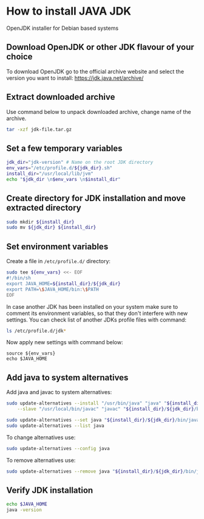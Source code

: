 # How to install JAVA JDK

OpenJDK installer for Debian based systems

## Download OpenJDK or other JDK flavour of your choice

To download OpenJDK go to the official archive website and select the version you want to install:
<https://jdk.java.net/archive/>

## Extract downloaded archive

Use command below to unpack downloaded archive, change name of the archive.

```bash
tar -xzf jdk-file.tar.gz
```

## Set a few temporary variables

```bash
jdk_dir="jdk-version" # Name on the root JDK directory
env_vars="/etc/profile.d/${jdk_dir}.sh"
install_dir="/usr/local/lib/jvm"
echo "$jdk_dir \n$env_vars \n$install_dir"
```

## Create directory for JDK installation and move extracted directory

```bash
sudo mkdir ${install_dir}
sudo mv ${jdk_dir} ${install_dir}
```

## Set environment variables

Create a file in `/etc/profile.d/` directory:

```bash
sudo tee ${env_vars} <<- EOF                   
#!/bin/sh
export JAVA_HOME=${install_dir}/${jdk_dir}
export PATH=\$JAVA_HOME/bin:\$PATH
EOF
```

In case another JDK has been installed on your system make sure to comment its environment variables, so that they don't interfere with new settings.
You can check list of another JDKs profile files with command:

```bash
ls /etc/profile.d/jdk*
```

Now apply new settings with command below:

```echo
source ${env_vars}
echo $JAVA_HOME
```

## Add java to system alternatives

Add java and javac to system alternatives:

```bash
sudo update-alternatives --install "/usr/bin/java" "java" "${install_dir}/${jdk_dir}/bin/java" 0 \
    --slave "/usr/local/bin/javac" "javac" "${install_dir}/${jdk_dir}/bin/javac"

sudo update-alternatives --set java "${install_dir}/${jdk_dir}/bin/java"
sudo update-alternatives --list java
```

To change alternatives use:

```bash
sudo update-alternatives --config java
```

To remove alternatives use:

```bash
sudo update-alternatives --remove java "${install_dir}/${jdk_dir}/bin/java"
```

## Verify JDK installation

```bash
echo $JAVA_HOME
java -version
```

